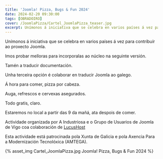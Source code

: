 ```yaml
---
title: 'Joomla! Pizza, Bugs & Fun 2024'
date: 2024-02-20 09:30:00
tags: [OBRADOIRO]
cover: /JoomlaPizza/Cartel_JoomlaPizza_teaser.jpg
excerpt: Unímonos á iniciativa que se celebra en varios países á vez para contribuír ao proxecto Joomla.
---
```



Unímonos á iniciativa que se celebra en varios países á vez para contribuír ao proxecto Joomla.

Imos probar melloras para incorporalas ao núcleo na seguinte versión.

Tamén a traducir documentación.

Unha terceira opción é colaborar en traducir Joomla ao galego.

Á hora para comer, pizza por cabeza.

Auga, refrescos e cervexas asegurados.

Todo gratis, claro.

Estaremos no local a partir das 9 da mañá, ata despois de comer.

Actividade organizada por A Industriosa e o Grupo de Usuarios de Joomla de Vigo coa colaboración de [LucusHost](https://www.lucushost.com)

Esta actividade está patrocinada pola Xunta de Galicia e pola Axencia Para a Modernización Tecnolóxica (AMTEGA).


{% asset_img Cartel_JoomlaPizza.jpg Joomla! Pizza, Bugs & Fun 2024 %}
